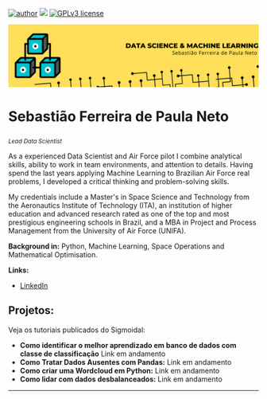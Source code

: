 [![author](https://img.shields.io/badge/author-Tiao553-purple.svg)](https://www.linkedin.com/in/sebasti%C3%A3o-ferreira-de-paula-neto-84673216b/) [![](https://img.shields.io/badge/python-3.7+-blue.svg)](https://www.python.org/downloads/release/python-365/) [![GPLv3 license](https://img.shields.io/badge/License-GPLv3-blue.svg)](http://perso.crans.org/besson/LICENSE.html) 
<p align="center">
  <img src="Banner.png" >
</p>

# Sebastião Ferreira de Paula Neto
<sub>*Lead Data Scientist*</sub>

As a experienced Data Scientist and Air Force pilot I combine analytical skills, ability to work in team environments, and attention to details. Having spend the last years applying Machine Learning to Brazilian Air Force real problems, I developed a critical thinking and problem-solving skills.

My credentials include a Master's in Space Science and Technology from the Aeronautics Institute of Technology (ITA), an institution of higher education and advanced research rated as one of the top and most prestigious engineering schools in Brazil, and a MBA in Project and Process Management from the University of Air Force (UNIFA).

**Background in:** Python, Machine Learning, Space Operations and Mathematical Optimisation.

**Links:**
* [LinkedIn](https://www.linkedin.com/in/sebasti%C3%A3o-ferreira-de-paula-neto-84673216b/)


## Projetos:
Veja os tutoriais publicados do Sigmoidal:

* **Como identificar o melhor aprendizado em banco de dados com classe de classificação** Link em andamento
* **Como Tratar Dados Ausentes com Pandas:** Link em andamento
* **Como criar uma Wordcloud em Python:** Link em andamento
* **Como lidar com dados desbalanceados:** Link em andamento

---
